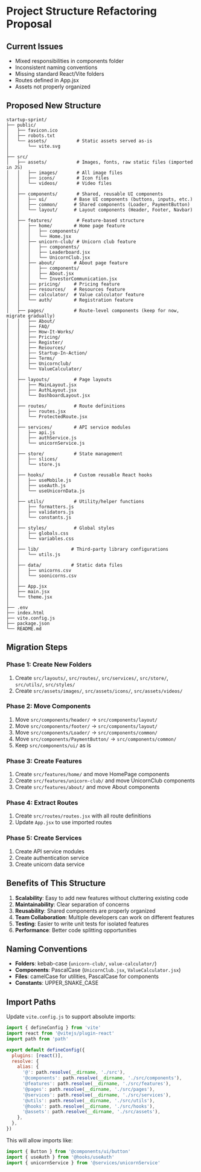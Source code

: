 # Project Structure Refactoring Proposal

## Current Issues
- Mixed responsibilities in components folder
- Inconsistent naming conventions
- Missing standard React/Vite folders
- Routes defined in App.jsx
- Assets not properly organized

## Proposed New Structure

```
startup-sprint/
├── public/
│   ├── favicon.ico
│   ├── robots.txt
│   └── assets/           # Static assets served as-is
│       └── vite.svg
│
├── src/
│   ├── assets/           # Images, fonts, raw static files (imported in JS)
│   │   ├── images/       # All image files
│   │   ├── icons/        # Icon files
│   │   └── videos/       # Video files
│   │
│   ├── components/       # Shared, reusable UI components
│   │   ├── ui/          # Base UI components (buttons, inputs, etc.)
│   │   ├── common/      # Shared components (Loader, PaymentButton)
│   │   └── layout/      # Layout components (Header, Footer, Navbar)
│   │
│   ├── features/         # Feature-based structure
│   │   ├── home/        # Home page feature
│   │   │   ├── components/
│   │   │   └── Home.jsx
│   │   ├── unicorn-club/ # Unicorn club feature
│   │   │   ├── components/
│   │   │   ├── Leaderboard.jsx
│   │   │   └── UnicornClub.jsx
│   │   ├── about/       # About page feature
│   │   │   ├── components/
│   │   │   ├── About.jsx
│   │   │   └── InvestorCommunication.jsx
│   │   ├── pricing/     # Pricing feature
│   │   ├── resources/   # Resources feature
│   │   ├── calculator/  # Value calculator feature
│   │   └── auth/        # Registration feature
│   │
│   ├── pages/           # Route-level components (keep for now, migrate gradually)
│   │   ├── About/
│   │   ├── FAQ/
│   │   ├── How-It-Works/
│   │   ├── Pricing/
│   │   ├── Register/
│   │   ├── Resources/
│   │   ├── Startup-In-Action/
│   │   ├── Terms/
│   │   ├── Unicornclub/
│   │   └── ValueCalculator/
│   │
│   ├── layouts/         # Page layouts
│   │   ├── MainLayout.jsx
│   │   ├── AuthLayout.jsx
│   │   └── DashboardLayout.jsx
│   │
│   ├── routes/          # Route definitions
│   │   ├── routes.jsx
│   │   └── ProtectedRoute.jsx
│   │
│   ├── services/        # API service modules
│   │   ├── api.js
│   │   ├── authService.js
│   │   └── unicornService.js
│   │
│   ├── store/           # State management
│   │   ├── slices/
│   │   └── store.js
│   │
│   ├── hooks/           # Custom reusable React hooks
│   │   ├── useMobile.js
│   │   ├── useAuth.js
│   │   └── useUnicornData.js
│   │
│   ├── utils/           # Utility/helper functions
│   │   ├── formatters.js
│   │   ├── validators.js
│   │   └── constants.js
│   │
│   ├── styles/          # Global styles
│   │   ├── globals.css
│   │   └── variables.css
│   │
│   ├── lib/            # Third-party library configurations
│   │   └── utils.js
│   │
│   ├── data/           # Static data files
│   │   ├── unicorns.csv
│   │   └── soonicorns.csv
│   │
│   ├── App.jsx
│   ├── main.jsx
│   └── theme.jsx
│
├── .env
├── index.html
├── vite.config.js
├── package.json
└── README.md
```

## Migration Steps

### Phase 1: Create New Folders
1. Create `src/layouts/`, `src/routes/`, `src/services/`, `src/store/`, `src/utils/`, `src/styles/`
2. Create `src/assets/images/`, `src/assets/icons/`, `src/assets/videos/`

### Phase 2: Move Components
1. Move `src/components/header/` → `src/components/layout/`
2. Move `src/components/footer/` → `src/components/layout/`
3. Move `src/components/Loader/` → `src/components/common/`
4. Move `src/components/PaymentButton/` → `src/components/common/`
5. Keep `src/components/ui/` as is

### Phase 3: Create Features
1. Create `src/features/home/` and move HomePage components
2. Create `src/features/unicorn-club/` and move UnicornClub components
3. Create `src/features/about/` and move About components

### Phase 4: Extract Routes
1. Create `src/routes/routes.jsx` with all route definitions
2. Update `App.jsx` to use imported routes

### Phase 5: Create Services
1. Create API service modules
2. Create authentication service
3. Create unicorn data service

## Benefits of This Structure

1. **Scalability**: Easy to add new features without cluttering existing code
2. **Maintainability**: Clear separation of concerns
3. **Reusability**: Shared components are properly organized
4. **Team Collaboration**: Multiple developers can work on different features
5. **Testing**: Easier to write unit tests for isolated features
6. **Performance**: Better code splitting opportunities

## Naming Conventions

- **Folders**: kebab-case (`unicorn-club/`, `value-calculator/`)
- **Components**: PascalCase (`UnicornClub.jsx`, `ValueCalculator.jsx`)
- **Files**: camelCase for utilities, PascalCase for components
- **Constants**: UPPER_SNAKE_CASE

## Import Paths

Update `vite.config.js` to support absolute imports:

```javascript
import { defineConfig } from 'vite'
import react from '@vitejs/plugin-react'
import path from 'path'

export default defineConfig({
  plugins: [react()],
  resolve: {
    alias: {
      '@': path.resolve(__dirname, './src'),
      '@components': path.resolve(__dirname, './src/components'),
      '@features': path.resolve(__dirname, './src/features'),
      '@pages': path.resolve(__dirname, './src/pages'),
      '@services': path.resolve(__dirname, './src/services'),
      '@utils': path.resolve(__dirname, './src/utils'),
      '@hooks': path.resolve(__dirname, './src/hooks'),
      '@assets': path.resolve(__dirname, './src/assets'),
    },
  },
})
```

This will allow imports like:
```javascript
import { Button } from '@components/ui/button'
import { useAuth } from '@hooks/useAuth'
import { unicornService } from '@services/unicornService'
``` 